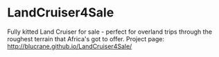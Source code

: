 # LandCruiser4Sale
Fully kitted Land Cruiser for sale - perfect for overland trips through the roughest terrain that Africa's got to offer.
Project page: http://blucrane.github.io/LandCruiser4Sale/
